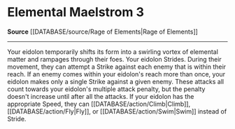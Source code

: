 ﻿---
actions: '[three-actions]'
id: '2129'
name: Elemental Maelstrom
rarity: Common
source: '[[DATABASE/source/Rage of Elements|Rage of Elements]]'
type: Action

---
# Elemental Maelstrom <span class="action-icon">3</span>

**Source** [[DATABASE/source/Rage of Elements|Rage of Elements]]

---
Your eidolon temporarily shifts its form into a swirling vortex of elemental matter and rampages through their foes. Your eidolon Strides. During their movement, they can attempt a Strike against each enemy that is within their reach. If an enemy comes within your eidolon's reach more than once, your eidolon makes only a single Strike against a given enemy. These attacks all count towards your eidolon's multiple attack penalty, but the penalty doesn't increase until after all the attacks. If your eidolon has the appropriate Speed, they can [[DATABASE/action/Climb|Climb]], [[DATABASE/action/Fly|Fly]], or [[DATABASE/action/Swim|Swim]] instead of Stride.